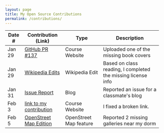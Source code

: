 ```yaml
---
layout: page
title: My Open Source Contributions
permalink: /contributions/
---
```


<!--
Type of the contribution should be "Wikipedia edit", "OpenStreet Map feature", "Documentation", "Course website", "Blog",
"Browser Add-on", etc.

The description should include a brief summary of what you did.

The link should bring us to a public page that shows your contribution. 

Replace the first row with your own contribution. 
-->
| Date #   | Contribution (Link)                                                                                     | Type                       | Description                                                   |
|----------|---------------------------------------------------------------------------------------------------------|----------------------------|---------------------------------------------------------------|
| Jan 29   | [GitHub PR #137](https://github.com/joannakl/ossd/pull/137)                                             | Course Website             | Uploaded one of the missing book covers                      |
| Jan 29   | [Wikipedia Edits](https://zh.wikipedia.org/wiki/Special:%E7%94%A8%E6%88%B7%E8%B4%A1%E7%8C%AE/HaochengLu) | Wikipedia Edit             | Based on class reading, I completed the missing license info |
| Jan 31   | [Issue Report](https://github.com/ossd-s25/LuluZhuu-weekly/issues/1)                                    | Blog                       | Reported an issue for a classmate's blog                     |
| Feb 3    | [link to my contribution](#)                                                                            | Course Website             | I fixed a broken link.                                       |
| Feb 5    | [OpenStreet Map Edition](https://www.openstreetmap.org/user/HaochengLu/history#map=19/40.718263/-74.001341) | OpenStreet Map feature     | Reported 2 missing galleries near my dorm                   |
